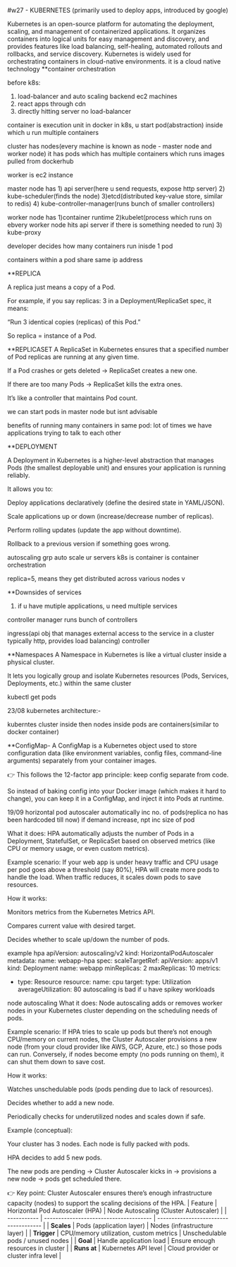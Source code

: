 #w27 - KUBERNETES (primarily used to deploy apps, introduced by google)

Kubernetes is an open-source platform for automating the deployment, scaling, and management of containerized applications. It organizes containers into logical units for easy management and discovery, and provides features like load balancing, self-healing, automated rollouts and rollbacks, and service discovery. Kubernetes is widely used for orchestrating containers in cloud-native environments.
it is a cloud native technology
**container orchestration  

before k8s:
1) load-balancer and auto scaling backend ec2 machines
2) react apps through cdn
3) directly hitting server no load-balancer


container is execution unit in docker
in k8s, u start pod(abstraction) inside which u run multiple containers

cluster has nodes(every machine is known as node - master node and worker node) it has pods which has multiple containers which runs images pulled from dockerhub

worker is ec2 instance

master node has 1) api server(here u send requests, expose http server) 2) kube-scheduler(finds the node) 3)etcd(distributed key-value store, similar to redis) 4) kube-controller-manager(runs bunch of smaller controllers)

worker node has 1)container runtime 2)kubelet(process which runs on ebvery worker node hits api server if there is something needed to run) 3) kube-proxy

developer decides how many containers run inisde 1 pod

containers within a pod share same ip address

**REPLICA

A replica just means a copy of a Pod.

For example, if you say replicas: 3 in a Deployment/ReplicaSet spec, it means:

“Run 3 identical copies (replicas) of this Pod.”

So replica = instance of a Pod.

**REPLICASET
A ReplicaSet in Kubernetes ensures that a specified number of Pod replicas are running at any given time.

If a Pod crashes or gets deleted → ReplicaSet creates a new one.

If there are too many Pods → ReplicaSet kills the extra ones.

It’s like a controller that maintains Pod count.

we can start pods in master node but isnt advisable

benefits of running many containers in same pod:
lot of times we have applications trying to talk to each other 

**DEPLOYMENT

A Deployment in Kubernetes is a higher-level abstraction that manages Pods (the smallest deployable unit) and ensures your application is running reliably.

It allows you to:

Deploy applications declaratively (define the desired state in YAML/JSON).

Scale applications up or down (increase/decrease number of replicas).

Perform rolling updates (update the app without downtime).

Rollback to a previous version if something goes wrong.


autoscaling grp auto scale ur servers
k8s is container is container orchestration

replica=5, means they get distributed across various nodes v


**Downsides of services

1) if u have mutiple applications, u need multiple services

controller manager runs bunch of controllers 

ingress(api obj that manages external access to the service in a cluster typically http, provides load balancing) controller


**Namespaces 
A Namespace in Kubernetes is like a virtual cluster inside a physical cluster.

It lets you logically group and isolate Kubernetes resources (Pods, Services, Deployments, etc.) within the same cluster

kubectl get pods 


23/08
kubernetes architecture:-

kuberntes cluster inside then nodes inside pods are containers(similar to docker container) 


**ConfigMap-
A ConfigMap is a Kubernetes object used to store configuration data (like environment variables, config files, command-line arguments) separately from your container images.

👉 This follows the 12-factor app principle: keep config separate from code.

So instead of baking config into your Docker image (which makes it hard to change), you can keep it in a ConfigMap, and inject it into Pods at runtime.



19/09
horizontal pod autoscaler
automatically inc no. of pods(replica no has been hardcoded till now) if demand increase, npt inc size of pod 

What it does:
HPA automatically adjusts the number of Pods in a Deployment, StatefulSet, or ReplicaSet based on observed metrics (like CPU or memory usage, or even custom metrics).

Example scenario:
If your web app is under heavy traffic and CPU usage per pod goes above a threshold (say 80%), HPA will create more pods to handle the load.
When traffic reduces, it scales down pods to save resources.

How it works:

Monitors metrics from the Kubernetes Metrics API.

Compares current value with desired target.

Decides whether to scale up/down the number of pods.

example hpa
apiVersion: autoscaling/v2
kind: HorizontalPodAutoscaler
metadata:
  name: webapp-hpa
spec:
  scaleTargetRef:
    apiVersion: apps/v1
    kind: Deployment
    name: webapp
  minReplicas: 2
  maxReplicas: 10
  metrics:
  - type: Resource
    resource:
      name: cpu
      target:
        type: Utilization
        averageUtilization: 80
autoscaling is bad if u have spikey workloads

node autoscaling
What it does:
Node autoscaling adds or removes worker nodes in your Kubernetes cluster depending on the scheduling needs of pods.

Example scenario:
If HPA tries to scale up pods but there’s not enough CPU/memory on current nodes, the Cluster Autoscaler provisions a new node (from your cloud provider like AWS, GCP, Azure, etc.) so those pods can run.
Conversely, if nodes become empty (no pods running on them), it can shut them down to save cost.

How it works:

Watches unschedulable pods (pods pending due to lack of resources).

Decides whether to add a new node.

Periodically checks for underutilized nodes and scales down if safe.

Example (conceptual):

Your cluster has 3 nodes. Each node is fully packed with pods.

HPA decides to add 5 new pods.

The new pods are pending → Cluster Autoscaler kicks in → provisions a new node → pods get scheduled there.

👉 Key point: Cluster Autoscaler ensures there’s enough infrastructure capacity (nodes) to support the scaling decisions of the HPA.
| Feature     | Horizontal Pod Autoscaler (HPA)        | Node Autoscaling (Cluster Autoscaler) |
| ----------- | -------------------------------------- | ------------------------------------- |
| **Scales**  | Pods (application layer)               | Nodes (infrastructure layer)          |
| **Trigger** | CPU/memory utilization, custom metrics | Unschedulable pods / unused nodes     |
| **Goal**    | Handle application load                | Ensure enough resources in cluster    |
| **Runs at** | Kubernetes API level                   | Cloud provider or cluster infra level |

